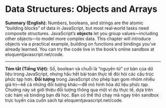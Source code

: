 # Data Structures: Objects and Arrays
**Summary (English):**
Numbers, booleans, and strings are the atomic “building blocks” of data in JavaScript, but most real‐world tasks need composite structures. JavaScript’s **objects** let you group values—including other objects—to model more complex data. This chapter will introduce objects via a practical example, building on functions and bindings you’ve already learned. You can try the code live in the book’s online sandbox at eloquentjavascript.net/code.

---

**Tóm tắt (Tiếng Việt):**
Số, boolean và chuỗi là “nguyên tử” cơ bản của dữ liệu trong JavaScript, nhưng hầu hết bài toán thực tế đòi hỏi các cấu trúc phức tạp hơn. **Đối tượng** trong JavaScript cho phép bạn gom nhóm nhiều giá trị—kể cả những đối tượng khác—để mô hình hóa dữ liệu phức tạp. Chương này sẽ giới thiệu đối tượng thông qua một ví dụ thực tế, dựa trên các hàm và binding bạn đã học. Bạn có thể thử chạy mã ngay trên sandbox trực tuyến của cuốn sách tại eloquentjavascript.net/code.
